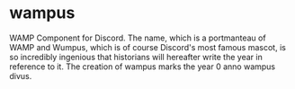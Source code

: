 # wampus

WAMP Component for Discord. The name, which is a portmanteau of WAMP and
Wumpus, which is of course Discord's most famous mascot, is so
incredibly ingenious that historians will hereafter write the year in
reference to it. The creation of wampus marks the year 0 anno wampus
divus.
